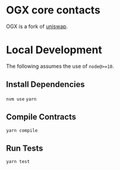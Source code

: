 # OGX core contacts

OGX is a fork of [uniswap](https://uniswap.org/docs).

# Local Development

The following assumes the use of `node@>=10`.

## Install Dependencies

`nvm use`
`yarn`

## Compile Contracts

`yarn compile`

## Run Tests

`yarn test`

